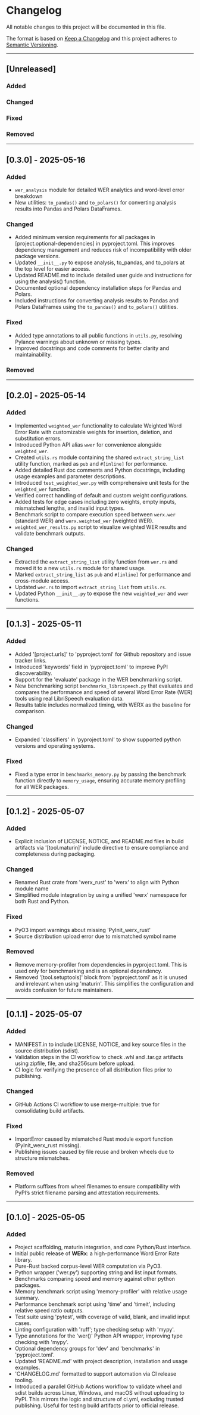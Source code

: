 # Changelog

All notable changes to this project will be documented in this file.

The format is based on [Keep a Changelog](https://keepachangelog.com/en/1.0.0/)
and this project adheres to [Semantic Versioning](https://semver.org/spec/v2.0.0.html).

---

## [Unreleased]

### Added
<!-- Add new features here -->

### Changed
<!-- Add changed behavior here -->

### Fixed
<!-- Add bug fixes here -->

### Removed
<!-- Add removals/deprecations here -->

---

## [0.3.0] - 2025-05-16

### Added
- `wer_analysis` module for detailed WER analytics and word-level error breakdown
- New utilities: `to_pandas()` and `to_polars()` for converting analysis results into Pandas and Polars DataFrames.

### Changed
- Added minimum version requirements for all packages in [project.optional-dependencies] in pyproject.toml. This improves dependency management and reduces risk of incompatibility with older package versions.
- Updated `__init__.py` to expose analysis, to_pandas, and to_polars at the top level for easier access.
- Updated README.md to include detailed user guide and instructions for using the analysis() function.
- Documented optional dependency installation steps for Pandas and Polars.
- Included  instructions for converting analysis results to Pandas and Polars DataFrames using the `to_pandas()` and `to_polars()` utilities.

### Fixed
- Added type annotations to all public functions in `utils.py`, resolving Pylance warnings about unknown or missing types.
- Improved docstrings and code comments for better clarity and maintainability.

### Removed
<!-- Add removals/deprecations here -->

---

## [0.2.0] - 2025-05-14

### Added
- Implemented `weighted_wer` functionality to calculate Weighted Word Error Rate with customizable weights for insertion, deletion, and substitution errors.
- Introduced Python API alias `wwer` for convenience alongside `weighted_wer`.
- Created `utils.rs` module containing the shared `extract_string_list` utility function, marked as `pub` and `#[inline]` for performance.
- Added detailed Rust doc comments and Python docstrings, including usage examples and parameter descriptions.
- Introduced `test_weighted_wer.py` with comprehensive unit tests for the `weighted_wer` function.
- Verified correct handling of default and custom weight configurations.
- Added tests for edge cases including zero weights, empty inputs, mismatched lengths, and invalid input types.
- Benchmark script to compare execution speed between `werx.wer` (standard WER) and `werx.weighted_wer` (weighted WER). 
- `weighted_wer_results.py` script to visualize weighted WER results and validate benchmark outputs.

### Changed
- Extracted the `extract_string_list` utility function from `wer.rs` and moved it to a new `utils.rs` module for shared usage.
- Marked `extract_string_list` as `pub` and `#[inline]` for performance and cross-module access.
- Updated `wer.rs` to import `extract_string_list` from `utils.rs`.
- Updated Python `__init__.py` to expose the new `weighted_wer` and `wwer` functions.

---

## [0.1.3] - 2025-05-11

### Added
- Added '[project.urls]' to 'pyproject.toml' for Github repository and issue tracker links.
- Introduced 'keywords' field in 'pyproject.toml' to improve PyPI discoverability.
- Support for the 'evaluate' package in the WER benchmarking script.
- New benchmarking script `benchmarks_librispeech.py` that evaluates and compares the performance and speed of several Word Error Rate (WER) tools using real LibriSpeech evaluation data.
- Results table includes normalized timing, with WERX as the baseline for comparison.

### Changed
- Expanded 'classifiers' in 'pyproject.toml' to show supported python versions and operating systems.

### Fixed
- Fixed a type error in `benchmarks_memory.py` by passing the benchmark function directly to `memory_usage`, ensuring accurate memory profiling for all WER packages.

---

## [0.1.2] - 2025-05-07

### Added
- Explicit inclusion of LICENSE, NOTICE, and README.md files in build artifacts via '[tool.maturin]' include directive to ensure compliance and completeness during packaging.

### Changed
- Renamed Rust crate from 'werx_rust' to 'werx' to align with Python module name
- Simplified module integration by using a unified 'werx' namespace for both Rust and Python.

### Fixed
- PyO3 import warnings about missing 'PyInit_werx_rust'
- Source distribution upload error due to mismatched symbol name

### Removed
- Remove memory-profiler from dependencies in pyproject.toml. This is used only for benchmarking and is an optional dependency.
- Removed '[tool.setuptools]' block from 'pyproject.toml' as it is unused and irrelevant when using 'maturin'. This simplifies the configuration and avoids confusion for future maintainers.

---

## [0.1.1] - 2025-05-07

### Added
- MANIFEST.in to include LICENSE, NOTICE, and key source files in the source distribution (sdist).
- Validation steps in the CI workflow to check .whl and .tar.gz artifacts using zipfile, file, and sha256sum before upload.
- CI logic for verifying the presence of all distribution files prior to publishing.

### Changed
- GitHub Actions CI workflow to use merge-multiple: true for consolidating build artifacts.

### Fixed
- ImportError caused by mismatched Rust module export function (PyInit_werx_rust missing).
- Publishing issues caused by file reuse and broken wheels due to structure mismatches.

### Removed
- Platform suffixes from wheel filenames to ensure compatibility with PyPI’s strict filename parsing and attestation requirements.

---

## [0.1.0] - 2025-05-05

### Added
- Project scaffolding, maturin integration, and core Python/Rust interface.
- Initial public release of **WERx**: a high-performance Word Error Rate library.
- Pure-Rust backed corpus-level WER computation via PyO3.
- Python wrapper ('wer.py') supporting string and list input formats.
- Benchmarks comparing speed and memory against other python packages.
- Memory benchmark script using 'memory-profiler' with relative usage summary.
- Performance benchmark script using 'time' and 'timeit', including relative speed ratio outputs.
- Test suite using 'pytest', with coverage of valid, blank, and invalid input cases.
- Linting configuration with 'ruff'; type checking setup with 'mypy'.
- Type annotations for the 'wer()' Python API wrapper, improving type checking with 'mypy'.
- Optional dependency groups for 'dev' and 'benchmarks' in 'pyproject.toml'.
- Updated 'README.md' with project description, installation and usage examples.
- 'CHANGELOG.md' formatted to support automation via CI release tooling.
- Introduced a parallel GitHub Actions workflow to validate wheel and sdist builds across Linux, Windows, and macOS without uploading to PyPI. This mirrors the logic and structure of ci.yml, excluding trusted publishing. Useful for testing build artifacts prior to official release.
